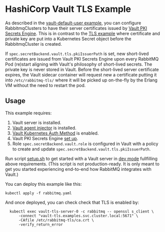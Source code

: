 # HashiCorp Vault TLS Example

As described in the [vault-default-user example](../vault-default-user), you can configure RabbitmqClusters to have their server certificates issued by [Vault PKI Secrets Engine](https://www.vaultproject.io/docs/secrets/pki). This is in contrast to the [TLS example](../tls) where certificate and private key are put into a Kubernetes Secret object before the RabbitmqCluster is created.

If `spec.secretBackend.vault.tls.pkiIssuerPath` is set, new short-lived certificates are issued from Vault PKI Secrets Engine upon every RabbitMQ Pod (re)start aligning with Vault's philosophy of short-lived secrets.
The private key is never stored in Vault.
Before the short-lived server certificate expires, the Vault sidecar container will request new a certificate putting it into `/etc/rabbitmq-tls/` where it will be picked up on-the-fly by the Erlang VM without the need to restart the pod.

## Usage

This example requires:
1. Vault server is installed.
2. [Vault agent injector](https://www.vaultproject.io/docs/platform/k8s/injector) is installed.
3. [Vault Kubernetes Auth Method](https://www.vaultproject.io/docs/auth/kubernetes) is enabled.
4. Vault PKI Secrets Engine [set up](https://www.vaultproject.io/docs/secrets/pki#setup).
5. Role `spec.secretBackend.vault.role` is configured in Vault with a policy to create and update `spec.secretBackend.vault.tls.pkiIssuerPath`.

Run script [setup.sh](./setup.sh) to get started with a Vault server in [dev mode](https://www.vaultproject.io/docs/concepts/dev-server) fullfilling above requirements. (This script is not production-ready. It is only meant to get you started experiencing end-to-end how RabbitMQ integrates with Vault.)

You can deploy this example like this:

```shell
kubectl apply -f rabbitmq.yaml
```

And once deployed, you can check check that TLS is enabled by:

```shell
  kubectl exec vault-tls-server-0 -c rabbitmq -- openssl s_client \
      -connect "vault-tls.examples.svc.cluster.local:5671" \
      -CAfile /etc/rabbitmq-tls/ca.crt \
      -verify_return_error
```
